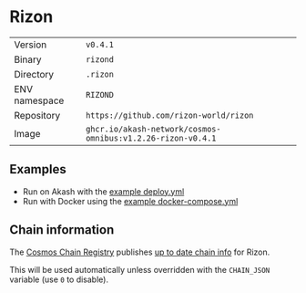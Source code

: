 # Rizon

| | |
|---|---|
|Version|`v0.4.1`|
|Binary|`rizond`|
|Directory|`.rizon`|
|ENV namespace|`RIZOND`|
|Repository|`https://github.com/rizon-world/rizon`|
|Image|`ghcr.io/akash-network/cosmos-omnibus:v1.2.26-rizon-v0.4.1`|

## Examples

- Run on Akash with the [example deploy.yml](./deploy.yml)
- Run with Docker using the [example docker-compose.yml](./docker-compose.yml)

## Chain information

The [Cosmos Chain Registry](https://github.com/cosmos/chain-registry) publishes [up to date chain info](https://raw.githubusercontent.com/cosmos/chain-registry/master/rizon/chain.json) for Rizon.

This will be used automatically unless overridden with the `CHAIN_JSON` variable (use `0` to disable).
